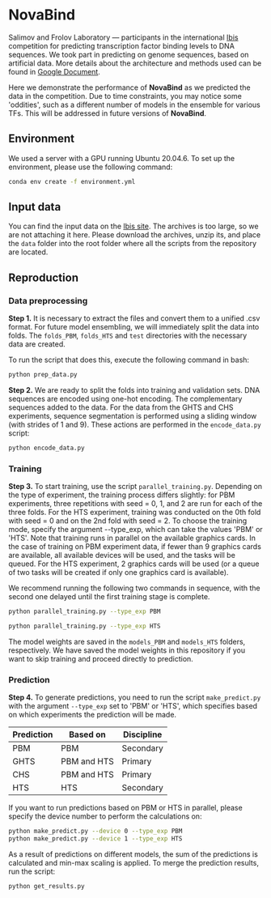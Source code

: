 # NovaBind
Salimov and Frolov Laboratory — participants in the international [Ibis](https://ibis.autosome.org) competition for predicting transcription factor binding levels to DNA sequences. We took part in predicting on genome sequences, based on artificial data.  More details about the architecture and methods used can be found in [Google Document](https://clck.ru/3Ddv7i).

Here we demonstrate the performance of **NovaBind** as we predicted the data in the competition. Due to time constraints, you may notice some 'oddities', such as a different number of models in the ensemble for various TFs. This will be addressed in future versions of <b>NovaBind</b>.

## Environment
We used a server with a GPU running Ubuntu 20.04.6. To set up the environment, please use the following command:

```bash
conda env create -f environment.yml
```

## Input data
You can find the input data on the [Ibis site](https://ibis.autosome.org/download_data/final). The archives is too large, so we are not attaching it here. Please download the archives, unzip its, and place the `data` folder into the root folder where all the scripts from the repository are located.

## Reproduction

### Data preprocessing
**Step 1.** It is necessary to extract the files and convert them to a unified .csv format. For future model ensembling, we will immediately split the data into folds. The `folds_PBM`, `folds_HTS` and `test` directories with the necessary data are created. 

To run the script that does this, execute the following command in bash:

```bash
python prep_data.py
```

**Step 2.** We are ready to split the folds into training and validation sets. DNA sequences are encoded using one-hot encoding. The complementary sequences added to the data. For the data from the GHTS and CHS experiments, sequence segmentation is performed using a sliding window (with strides of 1 and 9). These actions are performed in the `encode_data.py` script:

```bash
python encode_data.py
```

### Training

**Step 3.** To start training, use the script `parallel_training.py`. Depending on the type of experiment, the training process differs slightly: for PBM experiments, three repetitions with seed = 0, 1, and 2 are run for each of the three folds. For the HTS experiment, training was conducted on the 0th fold with seed = 0 and on the 2nd fold with seed = 2. To choose the training mode, specify the argument --type_exp, which can take the values 'PBM' or 'HTS'. Note that training runs in parallel on the available graphics cards. In the case of training on PBM experiment data, if fewer than 9 graphics cards are available, all available devices will be used, and the tasks will be queued. For the HTS experiment, 2 graphics cards will be used (or a queue of two tasks will be created if only one graphics card is available).

We recommend running the following two commands in sequence, with the second one delayed until the first training stage is complete.

```bash
python parallel_training.py --type_exp PBM
```
```bash
python parallel_training.py --type_exp HTS
```

The model weights are saved in the `models_PBM` and `models_HTS` folders, respectively. We have saved the model weights in this repository if you want to skip training and proceed directly to prediction.

### Prediction

**Step 4.** To generate predictions, you need to run the script `make_predict.py` with the argument `--type_exp` set to 'PBM' or 'HTS', which specifies based on which experiments the prediction will be made.

| Prediction | Based on         | Discipline   |
|------------|------------------|--------------|
| PBM        | PBM              | Secondary    |
| GHTS       | PBM and HTS      | Primary      |
| CHS        | PBM and HTS      | Primary      |
| HTS        | HTS              | Secondary    |

If you want to run predictions based on PBM or HTS in parallel, please specify the device number to perform the calculations on:

```bash
python make_predict.py --device 0 --type_exp PBM
python make_predict.py --device 1 --type_exp HTS
```

As a result of predictions on different models, the sum of the predictions is calculated and min-max scaling is applied. To merge the prediction results, run the script:

```bash
python get_results.py
```
